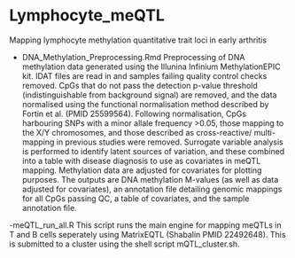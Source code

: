 # Lymphocyte_meQTL
Mapping lymphocyte methylation quantitative trait loci in early arthritis

- DNA_Methylation_Preprocessing.Rmd
Preprocessing of DNA methylation data generated using the Illunina Infinium MethylationEPIC kit. IDAT files are read in and samples failing quality control checks removed. CpGs that do not pass the detection p-value threshold (indistinguishable from background signal) are removed, and the data normalised using the functional normalisation method described by Fortin et al. (PMID 25599564). Following normalisation, CpGs harbouring SNPs with a minor allale frequency >0.05, those mapping to the X/Y chromosomes, and those described as cross-reactive/ multi-mapping in previous studies were removed.
Surrogate variable analysis is performed to identify latent sources of variation, and these combined into a table with disease diagnosis to use as covariates in meQTL mapping. Methylation data are adjusted for covariates for plotting purposes. 
The outputs are DNA methylation M-values (as well as data adjusted for covariates), an annotation file detailing genomic mappings for all CpGs passing QC, a table of covariates, and the sample annotation file.

-meQTL_run_all.R
This script runs the main engine for mapping meQTLs in T and B cells seperately using MatrixEQTL (Shabalin PMID 22492648). This is submitted to a cluster using the shell script mQTL_cluster.sh.

